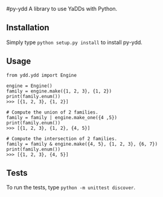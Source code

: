 #py-ydd
A library to use YaDDs with Python.

## Installation
Simply type `python setup.py install` to install py-ydd.

## Usage
```
from ydd.ydd import Engine

engine = Engine()
family = engine.make({1, 2, 3}, {1, 2})
print(family.enum())
>>> [{1, 2, 3}, {1, 2}]

# Compute the union of 2 families.
family = family | engine.make_one({4 ,5})
print(family.enum())
>>> [{1, 2, 3}, {1, 2}, {4, 5}]

# Compute the intersection of 2 families.
family = family & engine.make({4, 5}, {1, 2, 3}, {6, 7})
print(family.enum())
>>> [{1, 2, 3}, {4, 5}]
```

## Tests
To run the tests, type `python -m unittest discover`.
